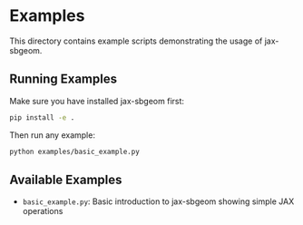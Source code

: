 # Examples

This directory contains example scripts demonstrating the usage of jax-sbgeom.

## Running Examples

Make sure you have installed jax-sbgeom first:

```bash
pip install -e .
```

Then run any example:

```bash
python examples/basic_example.py
```

## Available Examples

- `basic_example.py`: Basic introduction to jax-sbgeom showing simple JAX operations
